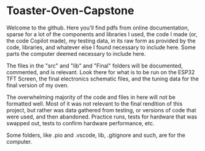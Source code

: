 # Toaster-Oven-Capstone
Welcome to the github. Here you'll find pdfs from online documentation, sparse for a lot of the components and libraries I used, the code I made (or, the code Copilot made), my testing data, in its raw form as provided by the code, libraries, and whatever else I found necessary to include here. Some parts the computer deemed necessary to include here.

The files in the "src" and "lib" and "Final" folders will be documented, commented, and is relevant. Look there for what is to be run on the ESP32 TFT Screen, the final electronics schematic files, and the tuning data for the final version of my oven.

The overwhelming majority of the code and files in here will not be formatted well. Most of it was not relevant to the final rendition of this project, but rather was data gathered from testing, or versions of code that were used, and then abandoned. Practice runs, tests for hardware that was swapped out, tests to confirm hardware performance, etc. 

Some folders, like .pio and .vscode, lib, .gitignore and such, are for the computer. 



